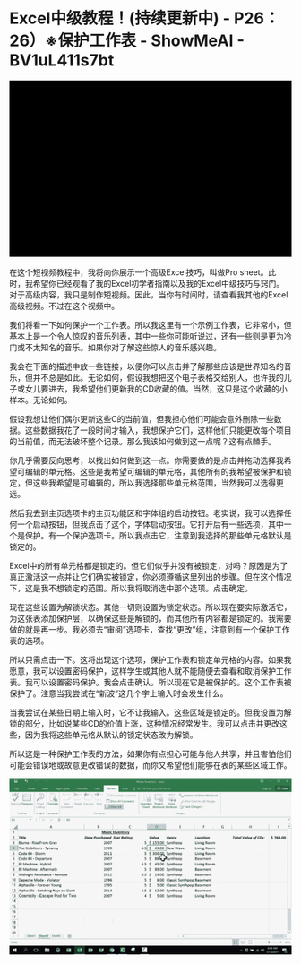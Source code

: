 # Excel中级教程！(持续更新中) - P26：26）※保护工作表 - ShowMeAI - BV1uL411s7bt

![](img/f84d0fc87b671f3254746f27901d9679_0.png)

在这个短视频教程中，我将向你展示一个高级Excel技巧，叫做Pro sheet。此时，我希望你已经观看了我的Excel初学者指南以及我的Excel中级技巧与窍门。对于高级内容，我只是制作短视频。因此，当你有时间时，请查看我其他的Excel高级视频。不过在这个视频中。

我们将看一下如何保护一个工作表。所以我这里有一个示例工作表，它非常小，但基本上是一个令人惊叹的音乐列表，其中一些你可能听说过，还有一些则是更为冷门或不太知名的音乐。如果你对了解这些惊人的音乐感兴趣。

我会在下面的描述中放一些链接，以便你可以点击并了解那些应该是世界知名的音乐，但并不总是如此。无论如何，假设我想把这个电子表格交给别人，也许我的儿子或女儿要进去，我希望他们更新我的CD收藏的值。当然，这只是这个收藏的小样本。无论如何。

假设我想让他们偶尔更新这些C的当前值，但我担心他们可能会意外删除一些数据。这些数据我花了一段时间才输入，我想保护它们，这样他们只能更改每个项目的当前值，而无法破坏整个记录。那么我该如何做到这一点呢？这有点棘手。

你几乎需要反向思考，以找出如何做到这一点。你需要做的是点击并拖动选择我希望可编辑的单元格。这些是我希望可编辑的单元格，其他所有的我希望被保护和锁定，但这些我希望是可编辑的，所以我选择那些单元格范围，当然我可以选得更远。

然后我去到主页选项卡的主页功能区和字体组的启动按钮。老实说，我可以选择任何一个启动按钮，但我点击了这个，字体启动按钮。它打开后有一些选项，其中一个是保护。有一个保护选项卡。所以我点击它，注意到我选择的那些单元格默认是锁定的。

Excel中的所有单元格都是锁定的。但它们似乎并没有被锁定，对吗？原因是为了真正激活这一点并让它们确实被锁定，你必须遵循这里列出的步骤。但在这个情况下，这是我不想锁定的范围。所以我将取消选中那个选项。点击确定。

现在这些设置为解锁状态。其他一切则设置为锁定状态。所以现在要实际激活它，为这张表添加保护层，以确保这些是解锁的，而其他所有内容都是锁定的。我需要做的就是再一步。我必须去“审阅”选项卡，查找“更改”组，注意到有一个保护工作表的选项。

所以只需点击一下。这将出现这个选项，保护工作表和锁定单元格的内容。如果我愿意，我可以设置密码保护，这样学生或其他人就不能随便去查看和取消保护工作表。我可以设置密码保护。我会点击确认。所以现在它是被保护的。这个工作表被保护了。注意当我尝试在“新波”这几个字上输入时会发生什么。

当我尝试在某些日期上输入时，它不让我输入。这些区域是锁定的。但我设置为解锁的部分，比如说某些CD的价值上涨，这种情况经常发生。我可以点击并更改这些，因为我将这些单元格从默认的锁定状态改为解锁。

所以这是一种保护工作表的方法，如果你有点担心可能与他人共享，并且害怕他们可能会错误地或故意更改错误的数据，而你又希望他们能够在表的某些区域工作。

![](img/f84d0fc87b671f3254746f27901d9679_2.png)

